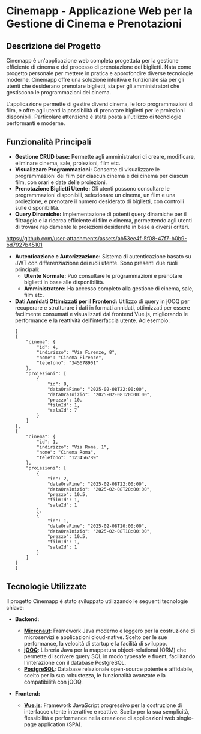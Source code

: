 # Cinemapp - Applicazione Web per la Gestione di Cinema e Prenotazioni




## Descrizione del Progetto

Cinemapp è un'applicazione web completa progettata per la gestione efficiente di cinema e del processo di prenotazione dei biglietti.  Nata come progetto personale per mettere in pratica e approfondire diverse tecnologie moderne, Cinemapp offre una soluzione intuitiva e funzionale sia per gli utenti che desiderano prenotare biglietti, sia per gli amministratori che gestiscono le programmazioni dei cinema.

L'applicazione permette di gestire diversi cinema, le loro programmazioni di film, e offre agli utenti la possibilità di prenotare biglietti per le proiezioni disponibili.  Particolare attenzione è stata posta all'utilizzo di tecnologie performanti e moderne.

## Funzionalità Principali

  * **Gestione CRUD base:**  Permette agli amministratori di creare, modificare, eliminare cinema, sale, proiezioni, film etc.
  * **Visualizzare Programmazioni:**  Consente di visualizzare le programmazioni dei film per ciascun cinema e dei cinema per ciascun film, con orari e date delle proiezioni.
  * **Prenotazione Biglietti Utente:** Gli utenti possono consultare le programmazioni disponibili, selezionare un cinema, un film e una proiezione, e prenotare il numero desiderato di biglietti, con controlli sulle disponibilità.
  * **Query Dinamiche:** Implementazione di potenti query dinamiche per il filtraggio e la ricerca efficiente di film e cinema, permettendo agli utenti di trovare rapidamente le proiezioni desiderate in base a diversi criteri.
    

https://github.com/user-attachments/assets/ab53ee4f-5f08-47f7-b0b9-bd7927b45101


  * **Autenticazione e Autorizzazione:**  Sistema di autenticazione basato su JWT con differenziazione dei ruoli utente.  Sono presenti due ruoli principali:
      * **Utente Normale:** Può consultare le programmazioni e prenotare biglietti in base alle disponibilità.
      * **Amministratore:**  Ha accesso completo alla gestione di cinema, sale, film etc.
  * **Dati Annidati Ottimizzati per il Frontend:**  Utilizzo di query in jOOQ per recuperare e strutturare i dati in formati annidati, ottimizzati per essere facilmente consumati e visualizzati dal frontend Vue.js, migliorando le performance e la reattività dell'interfaccia utente. Ad esempio:
    ```
    [
    {
        "cinema": {
            "id": 4,
            "indirizzo": "Via Firenze, 8",
            "nome": "Cinema Firenze",
            "telefono": "345678901"
        },
        "proiezioni": [
            {
                "id": 8,
                "dataOraFine": "2025-02-08T22:00:00",
                "dataOraInizio": "2025-02-08T20:00:00",
                "prezzo": 10,
                "filmId": 1,
                "salaId": 7
            }
        ]
    },
    {
        "cinema": {
            "id": 1,
            "indirizzo": "Via Roma, 1",
            "nome": "Cinema Roma",
            "telefono": "123456789"
        },
        "proiezioni": [
            {
                "id": 2,
                "dataOraFine": "2025-02-08T22:00:00",
                "dataOraInizio": "2025-02-08T20:00:00",
                "prezzo": 10.5,
                "filmId": 1,
                "salaId": 1
            },
            {
                "id": 1,
                "dataOraFine": "2025-02-08T20:00:00",
                "dataOraInizio": "2025-02-08T18:00:00",
                "prezzo": 10.5,
                "filmId": 1,
                "salaId": 1
            }
        ]
    }
    ]
    ```

## Tecnologie Utilizzate

Il progetto Cinemapp è stato sviluppato utilizzando le seguenti tecnologie chiave:

  * **Backend:**

      * **[Micronaut](https://micronaut.io/)**: Framework Java moderno e leggero per la costruzione di microservizi e applicazioni cloud-native. Scelto per le sue performance, la velocità di startup e la facilità di sviluppo.
      * **[jOOQ](https://www.jooq.org/)**: Libreria Java per la mappatura object-relational (ORM) che permette di scrivere query SQL in modo typesafe e fluent, facilitando l'interazione con il database PostgreSQL.
      * **[PostgreSQL](https://www.postgresql.org/)**: Database relazionale open-source potente e affidabile, scelto per la sua robustezza, le funzionalità avanzate e la compatibilità con jOOQ.

  * **Frontend:**

      * **[Vue.js](https://vuejs.org/)**: Framework JavaScript progressivo per la costruzione di interfacce utente interattive e reattive. Scelto per la sua semplicità, flessibilità e performance nella creazione di applicazioni web single-page application (SPA).
